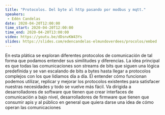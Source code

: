 ```yaml
---
title: "Protocolos. Del byte al http pasando por modbus y mqtt."
speakers:
 - Edén Candelas
date: 2020-04-20T12:00:00
time_start: 2020-04-20T12:00:00
time_end: 2020-04-20T13:00:00
video: https://youtu.be/dDsnvKW43Ys
slides: https://slides.com/edencandelas-elmundoverdees/procolos/embed
---
```


<p>En esta plática se exploran diferentes protocolos de comunicación de tal forma que podamos entender sus similitudes y diferencias. La idea principal es que todas las comunicaciones son streams de bits que siguen una lógica predefinida y se van escalando de bits a bytes hasta llegar a protocolos complejos con los que lidiamos día a día. El entender cómo funcionan podemos utilizar, replicar y mejorar los protocolos existentes para satisfacer nuestras necesidades y todo se vuelve más fácil. Va dirigida a desarrolladores de software que tienen que crear interfaces de comunicación a bajo nivel, desarrolladores de firmware que tienen que consumir apis y al público en general que quiera darse una idea de cómo operan las comunicaciones</p>